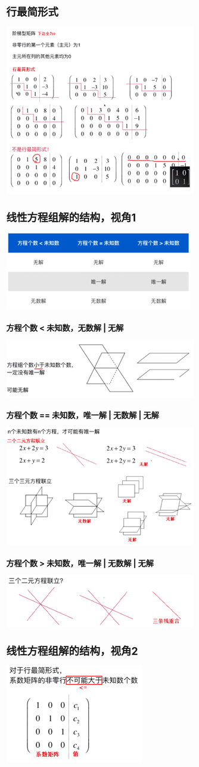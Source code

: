 # 行最简形式
![](../photo/Pasted%20image%2020240209143045.png)
# 线性方程组解的结构，视角1

![](../photo/Pasted%20image%2020240209145901.png)

## 方程个数 < 未知数，无数解 | 无解
![](../photo/Pasted%20image%2020240209144953.png)

## 方程个数 == 未知数，唯一解 | 无数解 | 无解
![](../photo/Pasted%20image%2020240209144836.png)

## 方程个数 > 未知数，唯一解 | 无数解 | 无解

![](../photo/Pasted%20image%2020240209150605.png)

# 线性方程组解的结构，视角2

![](../photo/Pasted%20image%2020240209151533.png)
